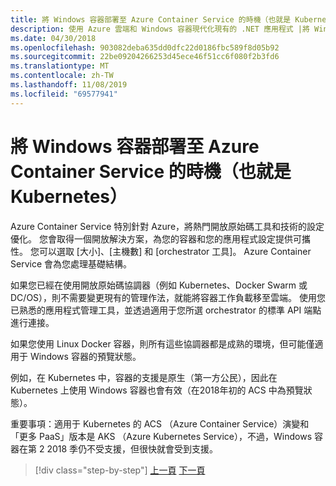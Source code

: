 ```yaml
---
title: 將 Windows 容器部署至 Azure Container Service 的時機（也就是 Kubernetes）
description: 使用 Azure 雲端和 Windows 容器現代化現有的 .NET 應用程式 |將 Windows 容器部署至 Azure Container Service 的時機（也就是 Kubernetes）
ms.date: 04/30/2018
ms.openlocfilehash: 903082deba635dd0dfc22d0186fbc589f8d05b92
ms.sourcegitcommit: 22be09204266253d45ece46f51cc6f080f2b3fd6
ms.translationtype: MT
ms.contentlocale: zh-TW
ms.lasthandoff: 11/08/2019
ms.locfileid: "69577941"
---
```

# <a name="when-to-deploy-windows-containers-to-azure-container-service-that-is-kubernetes"></a>將 Windows 容器部署至 Azure Container Service 的時機（也就是 Kubernetes）

Azure Container Service 特別針對 Azure，將熱門開放原始碼工具和技術的設定優化。 您會取得一個開放解決方案，為您的容器和您的應用程式設定提供可攜性。 您可以選取 [大小]、[主機數] 和 [orchestrator 工具]。 Azure Container Service 會為您處理基礎結構。

如果您已經在使用開放原始碼協調器（例如 Kubernetes、Docker Swarm 或 DC/OS），則不需要變更現有的管理作法，就能將容器工作負載移至雲端。 使用您已熟悉的應用程式管理工具，並透過適用于您所選 orchestrator 的標準 API 端點進行連接。

如果您使用 Linux Docker 容器，則所有這些協調器都是成熟的環境，但可能僅適用于 Windows 容器的預覽狀態。

例如，在 Kubernetes 中，容器的支援是原生（第一方公民），因此在 Kubernetes 上使用 Windows 容器也會有效（在2018年初的 ACS 中為預覽狀態）。

重要事項：適用于 Kubernetes 的 ACS （Azure Container Service）演變和「更多 PaaS」版本是 AKS （Azure Kubernetes Service），不過，Windows 容器在第 2 2018 季仍不受支援，但很快就會受到支援。

>[!div class="step-by-step"]
>[上一頁](when-to-deploy-windows-containers-to-azure-container-instances-ACI.md)
>[下一頁](choosing-azure-compute-options-for-container-based-applications.md)
